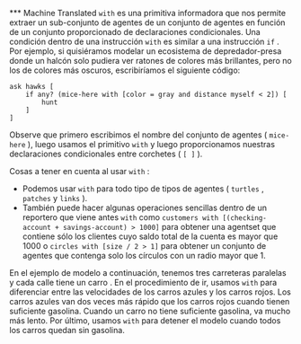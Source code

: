 ﻿*** Machine Translated
`with` es una primitiva informadora que nos permite extraer un sub-conjunto de agentes de un conjunto de agentes en función de un conjunto proporcionado de declaraciones condicionales. Una condición dentro de una instrucción `with` es similar a una instrucción `if` . Por ejemplo, si quisiéramos modelar un ecosistema de depredador-presa donde un halcón solo pudiera ver ratones de colores más brillantes, pero no los de colores más oscuros, escribiríamos el siguiente código:



```
ask hawks [
	if any? (mice-here with [color = gray and distance myself < 2]) [
		hunt
	]
]
```


Observe que primero escribimos el nombre del conjunto de agentes ( `mice-here` ), luego usamos el primitivo `with` y luego proporcionamos nuestras declaraciones condicionales entre corchetes ( `[ ]` ).

Cosas a tener en cuenta al usar `with` :

- Podemos usar `with` para todo tipo de tipos de agentes ( `turtles` , `patches` y `links` ).
- También puede hacer algunas operaciones sencillas dentro de un reportero que viene antes `with` como `customers with [(checking-account + savings-account) > 1000]` para obtener una agentset que contiene sólo los clientes cuyo saldo total de la cuenta es mayor que 1000 o `circles with [size / 2 > 1]` para obtener un conjunto de agentes que contenga solo los círculos con un radio mayor que 1.


En el ejemplo de modelo a continuación, tenemos tres carreteras paralelas y cada calle tiene un carro . En el procedimiento de ir, usamos `with` para diferenciar entre las velocidades de los carros azules y los carros rojos. Los carros azules van dos veces más rápido que los carros rojos cuando tienen suficiente gasolina. Cuando un carro no tiene suficiente gasolina, va mucho más lento. Por último, usamos `with` para detener el modelo cuando todos los carros quedan sin gasolina.
